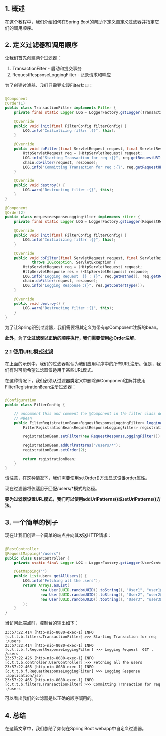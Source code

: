 ## 1. 概述

在这个教程中，我们介绍如何在Spring Boot的帮助下定义自定义过滤器并指定它们的调用顺序。

## 2. 定义过滤器和调用顺序

让我们首先创建两个过滤器：

1. TransactionFilter - 启动和提交事务
2. RequestResponseLoggingFilter - 记录请求和响应

为了创建过滤器，我们只需要实现Filter接口：

```java

@Component
@Order(1)
public class TransactionFilter implements Filter {
    private final static Logger LOG = LoggerFactory.getLogger(TransactionFilter.class);

    @Override
    public void init(final FilterConfig filterConfig) {
        LOG.info("Initializing filter :{}", this);
    }

    @Override
    public void doFilter(final ServletRequest request, final ServletResponse response, final FilterChain chain) throws IOException, ServletException {
        HttpServletRequest req = (HttpServletRequest) request;
        LOG.info("Starting Transaction for req :{}", req.getRequestURI());
        chain.doFilter(request, response);
        LOG.info("Committing Transaction for req :{}", req.getRequestURI());
    }

    @Override
    public void destroy() {
        LOG.warn("Destructing filter :{}", this);
    }
}

@Component
@Order(2)
public class RequestResponseLoggingFilter implements Filter {
    private final static Logger LOG = LoggerFactory.getLogger(RequestResponseLoggingFilter.class);

    @Override
    public void init(final FilterConfig filterConfig) {
        LOG.info("Initializing filter :{}", this);
    }

    @Override
    public void doFilter(final ServletRequest request, final ServletResponse response, final FilterChain chain)
            throws IOException, ServletException {
        HttpServletRequest req = (HttpServletRequest) request;
        HttpServletResponse res = (HttpServletResponse) response;
        LOG.info("Logging Request  {} : {}", req.getMethod(), req.getRequestURI());
        chain.doFilter(request, response);
        LOG.info("Logging Response :{}", res.getContentType());
    }

    @Override
    public void destroy() {
        LOG.warn("Destructing filter :{}", this);
    }
}
```

为了让Spring识别过滤器，我们需要将其定义为带有@Component注解的bean。

**此外，为了让过滤器以正确的顺序执行，我们需要使用@Order注解**。

### 2.1 使用URL模式过滤

在上面的示例中，我们的过滤器默认为我们应用程序中的所有URL注册。但是，我们有时可能希望过滤器仅适用于某些URL模式。

在这种情况下，我们必须从过滤器类定义中删除@Component注解并使用FilterRegistrationBean注册过滤器：

```java

@Configuration
public class FilterConfig {

    // uncomment this and comment the @Component in the filter class definition to register only for a url pattern
    // @Bean
    public FilterRegistrationBean<RequestResponseLoggingFilter> loggingFilter() {
        FilterRegistrationBean<RequestResponseLoggingFilter> registrationBean = new FilterRegistrationBean<>();

        registrationBean.setFilter(new RequestResponseLoggingFilter());

        registrationBean.addUrlPatterns("/users/*");
        registrationBean.setOrder(2);

        return registrationBean;
    }
}
```

请注意，在这种情况下，我们需要使用setOrder()方法显式设置order属性。

现在过滤器将仅适用于匹配/users/*模式的路径。

**要为过滤器设置URL模式，我们可以使用addUrlPatterns()或setUrlPatterns()方法**。

## 3. 一个简单的例子

现在让我们创建一个简单的端点并向其发送HTTP请求：

```java

@RestController
@RequestMapping("/users")
public class UserController {
    private static final Logger LOG = LoggerFactory.getLogger(UserController.class);

    @GetMapping("")
    public List<User> getAllUsers() {
        LOG.info("Fetching all the users");
        return Arrays.asList(
                new User(UUID.randomUUID().toString(), "User1", "user1@test.com"),
                new User(UUID.randomUUID().toString(), "User2", "user2@test.com"),
                new User(UUID.randomUUID().toString(), "User3", "user3@test.com")
        );
    }
}
```

当访问此端点时，控制台的输出如下：

```text
23:57:22.414 [http-nio-8080-exec-1] INFO  [c.t.t.b.filters.TransactionFilter] >>> Starting Transaction for req :/users 
23:57:22.414 [http-nio-8080-exec-1] INFO  [c.t.t.b.f.RequestResponseLoggingFilter] >>> Logging Request  GET : /users 
23:57:22.426 [http-nio-8080-exec-1] INFO  [c.t.t.b.controller.UserController] >>> Fetching all the users 
23:57:22.465 [http-nio-8080-exec-1] INFO  [c.t.t.b.f.RequestResponseLoggingFilter] >>> Logging Response :application/json 
23:57:22.465 [http-nio-8080-exec-1] INFO  [c.t.t.b.filters.TransactionFilter] >>> Committing Transaction for req :/users 
```

可以看出我们的过滤器是以正确的顺序调用的。

## 4. 总结

在这篇文章中，我们总结了如何在Spring Boot webapp中自定义过滤器。